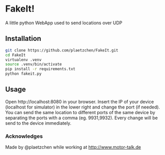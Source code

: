 # FakeIt! #

A little python WebApp used to send locations over UDP

## Installation ##

```bash
git clone https://github.com/plaetzchen/FakeIt.git
cd FakeIt
virtualenv .venv
source .venv/bin/activate
pip install -r requirements.txt
python fakeit.py
```

## Usage ##

Open http://localhost:8080 in your browser. Insert the IP of your device (localhost for simulator) in the lower right and change the port (if needed). You can send the same location to different ports of the same device by separating the ports with a comma (eg. 9931,9932). Every change will be send to the device immediately.

### Acknowledges ###

Made by @plaetzchen while working at http://www.motor-talk.de